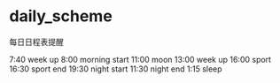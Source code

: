 # daily_scheme
每日日程表提醒

7:40 week up
8:00 morning start
11:00 moon 
13:00 week up
16:00 sport
16:30 sport end
19:30 night start
11:30 night end
1:15 sleep
